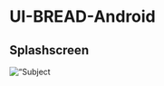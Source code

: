 # UI-BREAD-Android

<h2>Splashscreen</h2>
<img
src=“Images/IMK UI BREAD-123200047-01.jpg”
raw=true
alt=“Subject Pronouns”
style=“margin-right: 10px;”
/>
<!-- ![alt text](https://github.com/maldimz/UI-BREAD-Android/blob/main/Images/IMK%20UI%20BREAD-123200047-01.jpg?raw=true) -->
